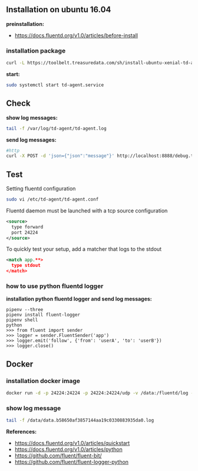 ## Installation on ubuntu 16.04

**preinstallation:**

* https://docs.fluentd.org/v1.0/articles/before-install

### installation package

```sh
curl -L https://toolbelt.treasuredata.com/sh/install-ubuntu-xenial-td-agent3.sh | sh
```

**start:**

```sh
sudo systemctl start td-agent.service
```

## Check

**show log messages:**

```sh
tail -f /var/log/td-agent/td-agent.log
```

**send log messages:**

```sh
#http
curl -X POST -d 'json={"json":"message"}' http://localhost:8888/debug.test
```

## Test

Setting fluentd configuration

```sh
sudo vi /etc/td-agent/td-agent.conf
```

Fluentd daemon must be launched with a tcp source configuration

```xml
<source>
  type forward
  port 24224
</source>
```

To quickly test your setup, add a matcher that logs to the stdout

```xml
<match app.**>
  type stdout
</match>
```

### how to use python fluentd logger 

**installation python fluentd logger and send log messages:**

```
pipenv --three
pipenv install fluent-logger
pipenv shell
python
>>> from fluent import sender
>>> logger = sender.FluentSender('app')
>>> logger.emit('follow', {'from': 'userA', 'to': 'userB'})
>>> logger.close()
```

## Docker

### installation docker image

```sh
docker run -d -p 24224:24224 -p 24224:24224/udp -v /data:/fluentd/log --name fluentd fluent/fluentd
```

### show log message

```sh
tail -f /data/data.b58650af3857144aa19c0330883935da0.log
```

**References:**

* https://docs.fluentd.org/v1.0/articles/quickstart
* https://docs.fluentd.org/v1.0/articles/python
* https://github.com/fluent/fluent-bit/
* https://github.com/fluent/fluent-logger-python
